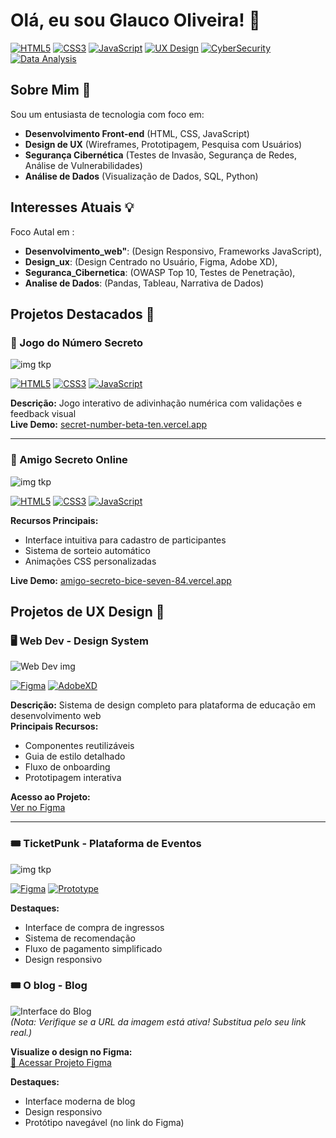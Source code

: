 # Olá, eu sou Glauco Oliveira! 👋

[![HTML5](https://img.shields.io/badge/HTML5-E34F26?style=flat&logo=html5&logoColor=white)](https://developer.mozilla.org/pt-BR/docs/Web/HTML)
[![CSS3](https://img.shields.io/badge/CSS3-1572B6?style=flat&logo=css3&logoColor=white)](https://developer.mozilla.org/pt-BR/docs/Web/CSS)
[![JavaScript](https://img.shields.io/badge/JavaScript-F7DF1E?style=flat&logo=javascript&logoColor=black)](https://developer.mozilla.org/pt-BR/docs/Web/JavaScript)
[![UX Design](https://img.shields.io/badge/UX_Design-FF6F61?style=flat&logo=adobe-xd&logoColor=white)](https://www.interaction-design.org/literature/topics/ux-design)
[![CyberSecurity](https://img.shields.io/badge/Segurança_Cibernética-4B0082?style=flat&logo=securityscorecard&logoColor=white)](https://owasp.org/)
[![Data Analysis](https://img.shields.io/badge/Análise_de_Dados-2F5496?style=flat&logo=microsoft-excel&logoColor=white)](https://towardsdatascience.com/)

## Sobre Mim 🚀

Sou um entusiasta de tecnologia com foco em:
- **Desenvolvimento Front-end** (HTML, CSS, JavaScript)
- **Design de UX** (Wireframes, Prototipagem, Pesquisa com Usuários)
- **Segurança Cibernética** (Testes de Invasão, Segurança de Redes, Análise de Vulnerabilidades)
- **Análise de Dados** (Visualização de Dados, SQL, Python)

## Interesses Atuais 💡

Foco Autal em :

  - **Desenvolvimento_web"**: (Design Responsivo, Frameworks JavaScript),
  - **Design_ux**: (Design Centrado no Usuário, Figma, Adobe XD),
  - **Seguranca_Cibernetica**: (OWASP Top 10, Testes de Penetração),
  - **Analise de Dados**: (Pandas, Tableau, Narrativa de Dados)

## Projetos Destacados 🚀

### 🔢 Jogo do Número Secreto
![img tkp](https://i.ibb.co/9myX0zrC/jogo-do-n-mero-secreto.png)

[![HTML5](https://img.shields.io/badge/HTML5-E34F26?style=for-the-badge&logo=html5&logoColor=white)](https://developer.mozilla.org/pt-BR/docs/Web/HTML)
[![CSS3](https://img.shields.io/badge/CSS3-1572B6?style=for-the-badge&logo=css3&logoColor=white)](https://developer.mozilla.org/pt-BR/docs/Web/CSS)
[![JavaScript](https://img.shields.io/badge/JavaScript-F7DF1E?style=for-the-badge&logo=javascript&logoColor=black)](https://developer.mozilla.org/pt-BR/docs/Web/JavaScript)

**Descrição:** Jogo interativo de adivinhação numérica com validações e feedback visual  
**Live Demo:** [secret-number-beta-ten.vercel.app](https://secret-number-beta-ten.vercel.app)

---

### 🎁 Amigo Secreto Online
![img tkp](https://i.ibb.co/0RJqb3Jh/jogo-amigo-secreto.png)

[![HTML5](https://img.shields.io/badge/HTML5-E34F26?style=for-the-badge&logo=html5&logoColor=white)](https://developer.mozilla.org/pt-BR/docs/Web/HTML)
[![CSS3](https://img.shields.io/badge/CSS3-1572B6?style=for-the-badge&logo=css3&logoColor=white)](https://developer.mozilla.org/pt-BR/docs/Web/CSS)
[![JavaScript](https://img.shields.io/badge/JavaScript-F7DF1E?style=for-the-badge&logo=javascript&logoColor=black)](https://developer.mozilla.org/pt-BR/docs/Web/JavaScript)

**Recursos Principais:**
- Interface intuitiva para cadastro de participantes
- Sistema de sorteio automático
- Animações CSS personalizadas

**Live Demo:** [amigo-secreto-bice-seven-84.vercel.app](https://amigo-secreto-bice-seven-84.vercel.app)

## Projetos de UX Design 🎨

### 🖥️ Web Dev - Design System
![Web Dev img](https://i.ibb.co/k20zBtfx/Captura-de-tela-2025-03-27-052438.png)

[![Figma](https://img.shields.io/badge/Figma-F24E1E?style=for-the-badge&logo=figma&logoColor=white)](https://www.figma.com/design/sDKDQD3nANAi6lplyeUjKl/Web-Dev?node-id=0-1&t=7UOSPndPjJXOpup1-1)
[![AdobeXD](https://img.shields.io/badge/Adobe_XD-FF61F6?style=for-the-badge&logo=adobe-xd&logoColor=white)](https://www.adobe.com/br/products/xd.html)

**Descrição:** Sistema de design completo para plataforma de educação em desenvolvimento web  
**Principais Recursos:**
- Componentes reutilizáveis
- Guia de estilo detalhado
- Fluxo de onboarding
- Prototipagem interativa

**Acesso ao Projeto:**  
[Ver no Figma](https://www.figma.com/design/sDKDQD3nANAi6lplyeUjKl/Web-Dev?node-id=0-1&t=BaBt0qFXhTsozpB7-1)

---

### 🎟️ TicketPunk - Plataforma de Eventos
![img tkp](https://i.ibb.co/5mrXGHq/ticket-punk-2.png)

[![Figma](https://img.shields.io/badge/Figma-F24E1E?style=for-the-badge&logo=figma&logoColor=white)](https://www.figma.com/design/n0ytRR3ORAnncECHNXiO9u/TicketPunk!!!?node-id=1-170&t=Ef8VdovDbxdf1dE7-1)
[![Prototype](https://img.shields.io/badge/🎮_Protótipo_Interativo-FF6B6B?style=for-the-badge)](https://www.figma.com/proto/n0ytRR3ORAnncECHNXiO9u/TicketPunk!!!?node-id=1-170&t=YOUR_PROTO_LINK_HERE)

**Destaques:**
- Interface de compra de ingressos
- Sistema de recomendação
- Fluxo de pagamento simplificado
- Design responsivo

### 🎟️ O blog - Blog 

![Interface do Blog](https://i.ibb.co/nsmqTCm/image-2025-04-01-101742264.png)  
*(Nota: Verifique se a URL da imagem está ativa! Substitua pelo seu link real.)*

**Visualize o design no Figma:**  
[🔗 Acessar Projeto Figma](https://www.figma.com/design/wkd2BcWm21exnm46ytyit0/blog?node-id=0-1&t=uCLCTgMf3BerwRwH-1)

**Destaques:**  
- Interface moderna de blog  
- Design responsivo  
- Protótipo navegável (no link do Figma)  


